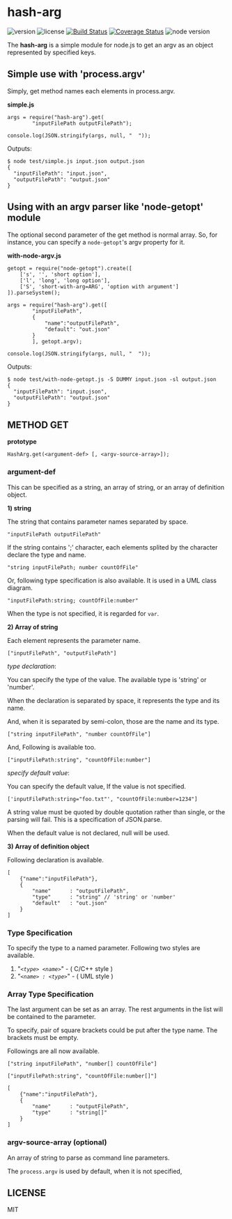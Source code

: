 hash-arg 
========

<span class="display:inline-block;"> ![version](https://img.shields.io/npm/v/hash-arg)
![license](https://img.shields.io/npm/l/hash-arg)
[![Build Status](https://travis-ci.org/takamin/hash-arg.svg?branch=master)](https://travis-ci.org/takamin/hash-arg)
[![Coverage Status](https://coveralls.io/repos/github/takamin/hash-arg/badge.svg?branch=master)](https://coveralls.io/github/takamin/hash-arg?branch=master)
![node version](https://img.shields.io/node/v/hash-arg)
</span>

The __hash-arg__ is a simple module for node.js to get
an argv as an object represented by specified keys.


## Simple use with 'process.argv'

Simply, get method names each elements in process.argv.

__simple.js__

```
args = require("hash-arg").get(
        "inputFilePath outputFilePath");

console.log(JSON.stringify(args, null, "  "));
```

Outputs:

```
$ node test/simple.js input.json output.json
{
  "inputFilePath": "input.json",
  "outputFilePath": "output.json"
}
```

## Using with an argv parser like 'node-getopt' module

The optional second parameter of the get method is normal array.
So, for instance, you can specify a `node-getopt`'s argv property for it.

__with-node-argv.js__

```
getopt = require("node-getopt").create([
    ['s', '', 'short option'],
    ['l', 'long', 'long option'],
    ['S', 'short-with-arg=ARG', 'option with argument']
]).parseSystem();

args = require("hash-arg").get([
        "inputFilePath",
        {
            "name":"outputFilePath",
            "default": "out.json"
        }
        ], getopt.argv);

console.log(JSON.stringify(args, null, "  "));
```

Outputs:

```
$ node test/with-node-getopt.js -S DUMMY input.json -sl output.json
{
  "inputFilePath": "input.json",
  "outputFilePath": "output.json"
}
```

## METHOD GET

__prototype__

`HashArg.get(<argument-def> [, <argv-source-array>]);`

### argument-def

This can be specified as a string, an array of string,
or an array of definition object.

__1) string__

The string that contains parameter names separated by space.

```
"inputFilePath outputFilePath"
```

If the string contains ';' character, each elements splited by the character declare the type and name.

```
"string inputFilePath; number countOfFile"
```

Or, following type specification is also available.
It is used in a UML class diagram.

```
"inputFilePath:string; countOfFile:number"
```

When the type is not specified,
it is regarded for `var`.

__2) Array of string__

Each element represents the parameter name.

```
["inputFilePath", "outputFilePath"]
```

_type declaration_:

You can specify the type of the value.
The available type is 'string' or 'number'.

When the declaration is separated by space,
it represents the type and its name.

And, when it is separated by semi-colon,
those are the name and its type.

```
["string inputFilePath", "number countOfFile"]
```

And, Following is available too.

```
["inputFilePath:string", "countOfFile:number"]
```

_specify default value_:

You can specify the default value, If the value is not specified.

```
['inputFilePath:string="foo.txt"', "countOfFile:number=1234"]
```
A string value must be quoted by double quotation rather
than single, or the parsing will fail.
This is a specification of JSON.parse.

When the default value is not declared, null will be used.

__3) Array of definition object__

Following declaration is available.

```
[
    {"name":"inputFilePath"},
    {
        "name"      : "outputFilePath",
        "type"      : "string" // 'string' or 'number'
        "default"   : "out.json"
    }
]
```

### Type Specification

To specify the type to a named parameter.
Following two styles are available.

1. "_`<type> <name>`_" - ( C/C++ style )
2. "_`<name> : <type>`_" - ( UML style )


### Array Type Specification

The last argument can be set as an array.
The rest arguments in the list will be contained to the parameter.

To specify, pair of square brackets could be put after the type name.
The brackets must be empty.

Followings are all now available.

```
["string inputFilePath", "number[] countOfFile"]
```

```
["inputFilePath:string", "countOfFile:number[]"]
```

```
[
    {"name":"inputFilePath"},
    {
        "name"      : "outputFilePath",
        "type"      : "string[]"
    }
]
```

### argv-source-array (optional)

An array of string to parse as command line parameters.

The `process.argv` is used by default, when it is not specified,

LICENSE
-------

MIT
